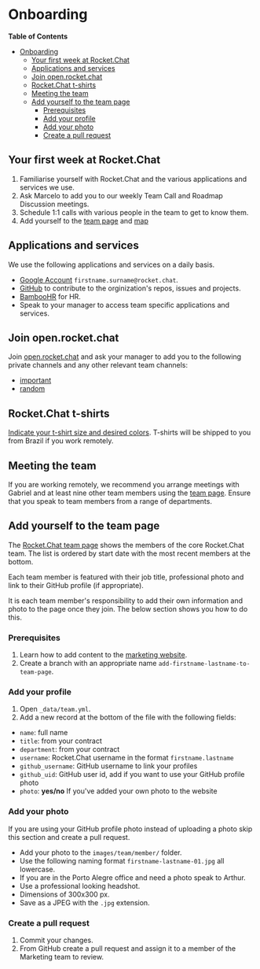 <!-- START doctoc generated TOC please keep comment here to allow auto update -->
<!-- DON'T EDIT THIS SECTION, INSTEAD RE-RUN doctoc TO UPDATE -->

# Onboarding

**Table of Contents**

- [Onboarding](#onboarding)
  - [Your first week at Rocket.Chat](#your-first-week-at-rocketchat)
  - [Applications and services](#applications-and-services)
  - [Join open.rocket.chat](#join-openrocketchat)
  - [Rocket.Chat t-shirts](#rocketchat-t-shirts)
  - [Meeting the team](#meeting-the-team)
  - [Add yourself to the team page](#add-yourself-to-the-team-page)
    - [Prerequisites](#prerequisites)
    - [Add your profile](#add-your-profile)
    - [Add your photo](#add-your-photo)
    - [Create a pull request](#create-a-pull-request)

<!-- END doctoc generated TOC please keep comment here to allow auto update -->

## Your first week at Rocket.Chat

1. Familiarise yourself with Rocket.Chat and the various applications and services we use.
1. Ask Marcelo to add you to our weekly Team Call and Roadmap Discussion meetings.
1. Schedule 1:1 calls with various people in the team to get to know them.
1. Add yourself to the [team page](https://rocket.chat/team) and [map](https://sundial.teleport.org/public/groups/ar5ZyCa6Sd875BFQbrRb)

## Applications and services

We use the following applications and services on a daily basis.

- [Google Account](http://mail.google.com) `firstname.surname@rocket.chat`.
- [GitHub](https://github.com) to contribute to the orginization's repos, issues and projects.
- [BambooHR](https://www.bamboohr.com) for HR.
- Speak to your manager to access team specific applications and services.

## Join open.rocket.chat

Join [open.rocket.chat](https://open.rocket.chat) and ask your manager to add you to the following private channels and any other relevant team channels:

- [important](https://open.rocket.chat/group/important)
- [random](https://open.rocket.chat/group/random)

## Rocket.Chat t-shirts

[Indicate your t-shirt size and desired colors](https://docs.google.com/spreadsheets/d/1zjOnlscEeHy5F1a40dQ04ct96S49q9PJ-Y4pTNpBzrQ/edit?usp=sharing).  T-shirts will be shipped to you from Brazil if you work remotely.

## Meeting the team

If you are working remotely, we recommend you arrange meetings with Gabriel and at least nine other team members using the [team page](https://rocket.chat/team). Ensure that you speak to team members from a range of departments.

## Add yourself to the team page

The [Rocket.Chat team page](https://rocket.chat/team) shows the members of the core Rocket.Chat team. The list is ordered by start date with the most recent members at the bottom.

Each team member is featured with their job title, professional photo and link to their GitHub profile (if appropriate).

It is each team member's responsibility to add their own information and photo to the page once they join. The below section shows you how to do this.

### Prerequisites

1. Learn how to add content to the [marketing website](../marketing/).
1. Create a branch with an appropriate name `add-firstname-lastname-to-team-page`.

### Add your profile

1. Open `_data/team.yml`.
1. Add a new record at the bottom of the file with the following fields:
  - `name`: full name
  - `title`: from your contract
  - `department`: from your contract
  - `username`: Rocket.Chat username in the format `firstname.lastname`
  - `github_username`: GitHub username to link your profiles
  - `github_uid`: GitHub user id, add if you want to use your GitHub profile photo
  - `photo`: **yes/no** If you've added your own photo to the website

### Add your photo

If you are using your GitHub profile photo instead of uploading a photo skip this section and create a pull request.

- Add your photo to the `images/team/member/` folder.
- Use the following naming format `firstname-lastname-01.jpg` all lowercase.
- If you are in the Porto Alegre office and need a photo speak to Arthur.
- Use a professional looking headshot.
- Dimensions of 300x300 px.
- Save as a JPEG with the `.jpg` extension.

### Create a pull request

1. Commit your changes.
1. From GitHub create a pull request and assign it to a member of the Marketing team to review.
